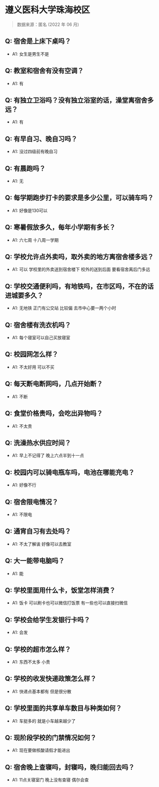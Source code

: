 # 遵义医科大学珠海校区

> 数据来源：匿名 (2022 年 06 月)

## Q: 宿舍是上床下桌吗？

- A1: 女生是男生不是

## Q: 教室和宿舍有没有空调？

- A1: 有

## Q: 有独立卫浴吗？没有独立浴室的话，澡堂离宿舍多远？

- A1: 有

## Q: 有早自习、晚自习吗？

- A1: 没过四级前有晚自习

## Q: 有晨跑吗？

- A1: 无

## Q: 每学期跑步打卡的要求是多少公里，可以骑车吗？

- A1: 好像是130可以

## Q: 寒暑假放多久，每年小学期有多长？

- A1: 六七周 十八周一学期

## Q: 学校允许点外卖吗，取外卖的地方离宿舍楼多远？

- A1: 可以 学校里的外卖送到宿舍楼下 校外的送到后面 要看宿舍离后门多远

## Q: 学校交通便利吗，有地铁吗，在市区吗，不在的话进城要多久？

- A1: 无地铁 正门有公交站 比较偏 去市中心要一两个小时

## Q: 宿舍楼有洗衣机吗？

- A1: 每个寝室可以自己买放寝室

## Q: 校园网怎么样？

- A1: 不太好用 可以不买

## Q: 每天断电断网吗，几点开始断？

- A1: 不断

## Q: 食堂价格贵吗，会吃出异物吗？

- A1: 不太贵

## Q: 洗澡热水供应时间？

- A1: 早上不记得了 晚上六点半到十一点

## Q: 校园内可以骑电瓶车吗，电池在哪能充电？

- A1: 好像不行

## Q: 宿舍限电情况？

- A1: 不限电

## Q: 通宵自习有去处吗？

- A1: 不太了解诶 好像可以去教室

## Q: 大一能带电脑吗？

- A1: 能

## Q: 学校里面用什么卡，饭堂怎样消费？

- A1: 饭卡 可以刷卡也可以微信打饭票 有一些也可以直接扫微信

## Q: 学校会给学生发银行卡吗？

- A1: 会发

## Q: 学校的超市怎么样？

- A1: 东西不太多 小贵

## Q: 学校的收发快递政策怎么样？

- A1: 快递点基本都有 但是很分散

## Q: 学校里面的共享单车数目与种类如何？

- A1: 车挺多的 就是小车越来越少了

## Q: 现阶段学校的门禁情况如何？

- A1: 现在要做核酸请假才能进出

## Q: 宿舍晚上查寝吗，封寝吗，晚归能回去吗？

- A1: 11点关寝室门 晚上没有查寝 偶尔会查

